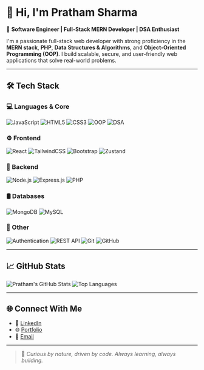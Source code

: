 # 👋 Hi, I'm Pratham Sharma

🚀 **Software Engineer | Full-Stack MERN Developer | DSA Enthusiast**

I'm a passionate full-stack web developer with strong proficiency in the **MERN stack**, **PHP**, **Data Structures & Algorithms**, and **Object-Oriented Programming (OOP)**. I build scalable, secure, and user-friendly web applications that solve real-world problems.

---

## 🛠️ Tech Stack

### 💻 Languages & Core
![JavaScript](https://img.shields.io/badge/JavaScript-F7DF1E?style=flat&logo=javascript&logoColor=black)
![HTML5](https://img.shields.io/badge/HTML5-E34F26?style=flat&logo=html5&logoColor=white)
![CSS3](https://img.shields.io/badge/CSS3-1572B6?style=flat&logo=css3&logoColor=white)
![OOP](https://img.shields.io/badge/OOP-Principles-blueviolet)
![DSA](https://img.shields.io/badge/DSA-Problem%20Solving-orange)

### ⚙️ Frontend
![React](https://img.shields.io/badge/React-20232A?style=flat&logo=react&logoColor=61DAFB)
![TailwindCSS](https://img.shields.io/badge/TailwindCSS-06B6D4?style=flat&logo=tailwindcss&logoColor=white)
![Bootstrap](https://img.shields.io/badge/Bootstrap-563D7C?style=flat&logo=bootstrap&logoColor=white)
![Zustand](https://img.shields.io/badge/Zustand-000000?style=flat&logo=zustand&logoColor=white)

### 🔧 Backend
![Node.js](https://img.shields.io/badge/Node.js-339933?style=flat&logo=node.js&logoColor=white)
![Express.js](https://img.shields.io/badge/Express.js-000000?style=flat&logo=express&logoColor=white)
![PHP](https://img.shields.io/badge/PHP-777BB4?style=flat&logo=php&logoColor=white)

### 🛢️ Databases
![MongoDB](https://img.shields.io/badge/MongoDB-47A248?style=flat&logo=mongodb&logoColor=white)
![MySQL](https://img.shields.io/badge/MySQL-4479A1?style=flat&logo=mysql&logoColor=white)

### 🔐 Other
![Authentication](https://img.shields.io/badge/Secure%20Auth-JWT%20%2F%20OAuth2-blue)
![REST API](https://img.shields.io/badge/REST-API-lightgrey)
![Git](https://img.shields.io/badge/Git-F05032?style=flat&logo=git&logoColor=white)
![GitHub](https://img.shields.io/badge/GitHub-181717?style=flat&logo=github&logoColor=white)

---

## 📈 GitHub Stats

![Pratham's GitHub Stats](https://github-readme-stats.vercel.app/api?username=prathamsharma&show_icons=true&theme=radical)
![Top Languages](https://github-readme-stats.vercel.app/api/top-langs/?username=prathamsharma&layout=compact&theme=radical)

---

## 🌐 Connect With Me

- 🔗 [LinkedIn](https://www.linkedin.com/in/pratham-sharma/)
- 🌐 [Portfolio](https://your-portfolio-link.com)
- 📧 [Email](mailto:your-email@example.com)

---

> 🌱 *Curious by nature, driven by code. Always learning, always building.*
